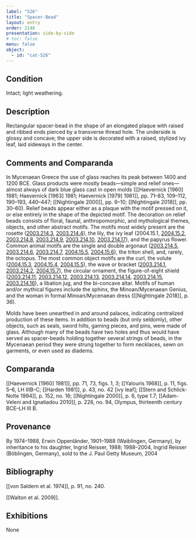 ```yaml
---
label: "526"
title: "Spacer-Bead"
layout: entry
order: 2148
presentation: side-by-side
# toc: false
menu: false
object:
  - id: "cat-526"
---
```


## Condition

Intact; light weathering.

## Description

Rectangular spacer-bead in the shape of an elongated plaque with raised and ribbed ends pierced by a transverse thread hole. The underside is glossy and concave; the upper side is decorated with a raised, stylized ivy leaf, laid sideways in the center.

## Comments and Comparanda

In Mycenaean Greece the use of glass reaches its peak between 1400 and 1200 BCE. Glass products were mostly beads—simple and relief ones—almost always of dark blue glass cast in open molds ([[Haevernick [1960] 1981; Haevernick [1963] 1981; Haevernick [1979] 1981]], pp. 71–83, 109–112, 190–193, 440–447; [[Nightingale 2000]], pp. 6–10; [[Nightingale 2018]], pp. 30–60). Relief beads appear either as a plaque with the motif pressed on it, or else entirely in the shape of the depicted motif. The decoration on relief beads consists of floral, faunal, anthropomorphic, and mythological themes, objects, and other abstract motifs. The motifs most widely present are the rosette ([2003.214.3](#num), [2003.214.4](#num)), the lily, the ivy leaf (2004.15.1, [2004.15.2](#num), [2003.214.8](#num), [2003.214.9](#num), [2003.214.10](#num), [2003.214.17](#num)), and the papyrus flower. Common animal motifs are the single and double argonaut ([2003.214.5](#num), [2003.214.6](#num), [2003.214.7](#num), [2004.15.5](#num), [2004.15.6](#num)), the triton shell, and, rarely, the octopus. The most common object motifs are the curl, the volute ([2004.15.3](#num), [2004.15.4](#num), [2004.15.5](#num)), the wave or bracket ([2003.214.1](#num), [2003.214.2](#num), [2004.15.7](#num)), the circular ornament, the figure-of-eight shield ([2003.214.11](#num), [2003.214.12](#num), [2003.214.13](#num), [2003.214.14](#num), [2003.214.15](#num), [2003.214.16](#num)), a libation jug, and the bi-concave altar. Motifs of human and/or mythical figures include the sphinx, the Minoan/Mycenaean Genius, and the woman in formal Minoan/Mycenaean dress ([[Nightingale 2018]], p. 36).

Molds have been unearthed in and around palaces, indicating centralized production of these items. In addition to beads (but only seldomly), other objects, such as seals, sword hilts, gaming pieces, and pins, were made of glass. Although many of the beads have two holes and thus would have served as spacer-beads holding together several strings of beads, in the Mycenaean period they were strung together to form necklaces, sewn on garments, or even used as diadems.

## Comparanda

[[Haevernick [1960] 1981]], pp. 71, 73, figs. 1, 3; [[Yalouris 1968]], p. 11, figs. 5–6, LH IIIB–C; [[Harden 1981]], p. 43, no. 42 [ivy leaf]; [[Stern and Schlick-Nolte 1994]], p. 152, no. 16; [[Nightingale 2000]], p. 6, type 1.7; [[Adam-Veleni and Ignatiadou 2010]], p. 226, no. 94, Olympus, thirteenth century BCE–LH III B.

## Provenance

By 1974–1988, Erwin Oppenländer, 1901–1988 (Waiblingen, Germany), by inheritance to his daughter, Ingrid Reisser, 1988; 1988–2004, Ingrid Reisser (Böblingen, Germany), sold to the J. Paul Getty Museum, 2004

## Bibliography

[[von Saldern et al. 1974]], p. 91, no. 240.

[[Walton et al. 2009]].

## Exhibitions

None